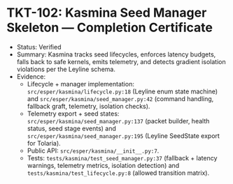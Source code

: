 # TKT-102: Kasmina Seed Manager Skeleton — Completion Certificate

- Status: Verified
- Summary: Kasmina tracks seed lifecycles, enforces latency budgets, falls back to safe kernels, emits telemetry, and detects gradient isolation violations per the Leyline schema.
- Evidence:
  - Lifecycle + manager implementation: `src/esper/kasmina/lifecycle.py:18` (Leyline enum state machine) and `src/esper/kasmina/seed_manager.py:42` (command handling, fallback graft, telemetry, isolation checks).
  - Telemetry export + seed states: `src/esper/kasmina/seed_manager.py:137` (packet builder, health status, seed stage events) and `src/esper/kasmina/seed_manager.py:195` (Leyline SeedState export for Tolaria).
  - Public API: `src/esper/kasmina/__init__.py:7`.
  - Tests: `tests/kasmina/test_seed_manager.py:37` (fallback + latency warnings, telemetry metrics, isolation detection) and `tests/kasmina/test_lifecycle.py:8` (allowed transition matrix).
